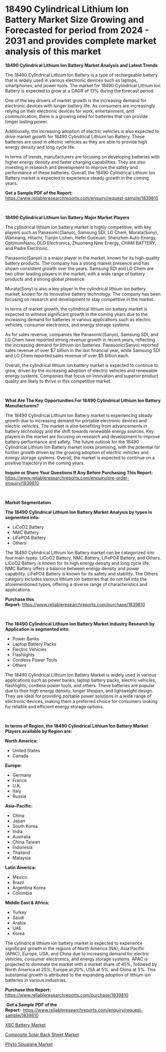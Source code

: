 <p><h1>18490 Cylindrical Lithium Ion Battery Market Size Growing and Forecasted for period from 2024 - 2031 and provides complete market analysis of this market</h1></p><p><strong>18490 Cylindrical Lithium Ion Battery Market Analysis and Latest Trends</strong></p>
<p><p>The 18490 Cylindrical Lithium Ion Battery is a type of rechargeable battery that is widely used in various electronic devices such as laptops, smartphones, and power tools. The market for 18490 Cylindrical Lithium Ion Battery is expected to grow at a CAGR of 13% during the forecast period. </p><p>One of the key drivers of market growth is the increasing demand for electronic devices with longer battery life. As consumers are increasingly relying on their electronic devices for work, entertainment, and communication, there is a growing need for batteries that can provide longer lasting power. </p><p>Additionally, the increasing adoption of electric vehicles is also expected to drive market growth for 18490 Cylindrical Lithium Ion Battery. These batteries are used in electric vehicles as they are able to provide high energy density and long cycle life. </p><p>In terms of trends, manufacturers are focusing on developing batteries with higher energy density and faster charging capabilities. They are also investing in research and development to improve the safety and performance of these batteries. Overall, the 18490 Cylindrical Lithium Ion Battery market is expected to experience steady growth in the coming years.</p></p>
<p><strong>Get a Sample PDF of the Report:&nbsp;</strong> <a href="https://www.reliableresearchreports.com/enquiry/request-sample/1839810">https://www.reliableresearchreports.com/enquiry/request-sample/1839810</a></p>
<p>&nbsp;</p>
<p><strong>18490 Cylindrical Lithium Ion Battery Major Market Players</strong></p>
<p><p>The cylindrical lithium ion battery market is highly competitive, with key players such as Panasonic(Sanyo), Samsung SDI, LG Chem, Murata(Sony), Wanxiang, Hitachi, Tianjin Lishen, Hefei Guoxuan, Shenzhen Auto-Energy, OptimumNano, DLG Electronics, Zhuoneng New Energy, CHAM BATTERY, and Padre Electronic. </p><p>Panasonic(Sanyo) is a major player in the market, known for its high-quality battery products. The company has a strong market presence and has shown consistent growth over the years. Samsung SDI and LG Chem are two other leading players in the market, with a wide range of battery products and a strong global presence. </p><p>Murata(Sony) is also a key player in the cylindrical lithium ion battery market, known for its innovative battery technology. The company has been focusing on research and development to stay competitive in the market.</p><p>In terms of market growth, the cylindrical lithium ion battery market is expected to witness significant growth in the coming years due to the increasing demand for batteries in various applications such as electric vehicles, consumer electronics, and energy storage systems. </p><p>As for sales revenue, companies like Panasonic(Sanyo), Samsung SDI, and LG Chem have reported strong revenue growth in recent years, reflecting the increasing demand for lithium ion batteries. Panasonic(Sanyo) reported sales revenue of over $7 billion in the last financial year, while Samsung SDI and LG Chem reported sales revenue of over $5 billion each. </p><p>Overall, the cylindrical lithium ion battery market is expected to continue to grow, driven by the increasing adoption of electric vehicles and renewable energy systems. Companies that focus on innovation and superior product quality are likely to thrive in this competitive market.</p></p>
<p>&nbsp;</p>
<p><strong>What Are The Key Opportunities For 18490 Cylindrical Lithium Ion Battery Manufacturers?</strong></p>
<p><p>The 18490 Cylindrical Lithium Ion Battery market is experiencing steady growth due to increasing demand for portable electronic devices and electric vehicles. The market is also benefiting from advancements in battery technology and the shift towards renewable energy sources. Key players in the market are focusing on research and development to improve battery performance and safety. The future outlook for the 18490 Cylindrical Lithium Ion Battery market looks promising, with the potential for further growth driven by the growing adoption of electric vehicles and energy storage systems. Overall, the market is expected to continue on a positive trajectory in the coming years.</p></p>
<p><strong>Inquire or Share Your Questions If Any Before Purchasing This Report:</strong> <a href="https://www.reliableresearchreports.com/enquiry/pre-order-enquiry/1839810">https://www.reliableresearchreports.com/enquiry/pre-order-enquiry/1839810</a></p>
<p>&nbsp;</p>
<p><strong>Market Segmentation</strong></p>
<p><strong>The 18490 Cylindrical Lithium Ion Battery Market Analysis by types is segmented into:</strong></p>
<p><ul><li>LiCoO2 Battery</li><li>NMC Battery</li><li>LiFePO4 Battery</li><li>Others</li></ul></p>
<p><p>The 18490 Cylindrical Lithium Ion Battery market can be categorized into four main types: LiCoO2 Battery, NMC Battery, LiFePO4 Battery, and Others. LiCoO2 Battery is known for its high energy density and long cycle life. NMC Battery offers a balance between energy density and power capability. LiFePO4 Battery is known for its safety and stability. The Others category includes various lithium ion batteries that do not fall into the aforementioned types, offering a diverse range of characteristics and applications.</p></p>
<p><strong>Purchase this Report:&nbsp;</strong><a href="https://www.reliableresearchreports.com/purchase/1839810">https://www.reliableresearchreports.com/purchase/1839810</a></p>
<p>&nbsp;</p>
<p><strong>The 18490 Cylindrical Lithium Ion Battery Market Industry Research by Application is segmented into:</strong></p>
<p><ul><li>Power Banks</li><li>Laptop Battery Packs</li><li>Electric Vehicles</li><li>Flashlights</li><li>Cordless Power Tools</li><li>Others</li></ul></p>
<p><p>The 18490 Cylindrical Lithium Ion Battery Market is widely used in various applications such as power banks, laptop battery packs, electric vehicles, flashlights, cordless power tools, and others. These batteries are popular due to their high energy density, longer lifespan, and lightweight design. They are ideal for providing portable power solutions in a wide range of electronic devices, making them a preferred choice for consumers looking for reliable and efficient energy storage options.</p></p>
<p>&nbsp;</p>
<p><strong>In terms of Region, the 18490 Cylindrical Lithium Ion Battery Market Players available by Region are:</strong></p>
<p>
    <p> <strong> North America: </strong>
        <ul>
            <li>United States</li>
            <li>Canada</li>
        </ul>
        </p> 
    <p> <strong> Europe: </strong>
        <ul>
            <li>Germany</li>
            <li>France</li>
            <li>U.K.</li>
            <li>Italy</li>
            <li>Russia</li>
        </ul>
        </p> 
    <p> <strong> Asia-Pacific: </strong>
        <ul>
            <li>China</li>
            <li>Japan</li>
            <li>South Korea</li>
            <li>India</li>
            <li>Australia</li>
            <li>China Taiwan</li>
            <li>Indonesia</li>
            <li>Thailand</li>
            <li>Malaysia</li>
        </ul>
        </p> 
    <p> <strong> Latin America: </strong>
        <ul>
            <li>Mexico</li>
            <li>Brazil</li>
            <li>Argentina Korea</li>
            <li>Colombia</li>
        </ul>
        </p> 
    <p> <strong> Middle East & Africa: </strong>
        <ul>
            <li>Turkey</li>
            <li>Saudi</li>
            <li>Arabia</li>
            <li>UAE</li>
            <li>Korea</li>
        </ul>
    </p>
    </p>
<p><p>The cylindrical lithium ion battery market is expected to experience significant growth in the regions of North America (NA), Asia Pacific (APAC), Europe, USA, and China due to increasing demand for electric vehicles, consumer electronics, and energy storage systems. APAC is projected to dominate the market with a market share of 45%, followed by North America at 25%, Europe at 20%, USA at 5%, and China at 5%. This substantial growth is attributed to the expanding adoption of lithium ion batteries in various industries.</p></p>
<p><strong>Purchase this Report: </strong><a href="https://www.reliableresearchreports.com/purchase/1839810">https://www.reliableresearchreports.com/purchase/1839810</a></p>
<p>&nbsp;<strong>Get a Sample PDF of the Report:&nbsp;&nbsp;</strong><a href="https://www.reliableresearchreports.com/enquiry/request-sample/1839810">https://www.reliableresearchreports.com/enquiry/request-sample/1839810</a></p>
<p><strong></strong></p>
<p><p><a href="https://github.com/brentleyjimmiealvaradoz4l1rea/Market-Research-Report-List-1/blob/main/xbc-battery-market.md">XBC Battery Market</a></p><p><a href="https://github.com/eeaveuhhh/Market-Research-Report-List-2/blob/main/composite-solar-back-sheet-market.md">Composite Solar Back Sheet Market</a></p><p><a href="https://adventurous-uranium-ef9.notion.site/Global-Phyto-Squalane-Market-by-Types-Applications-and-Major-Players-with-Regional-Growth-Rate-An-dc7e2f70fd2746a3aa26c3f904493cde">Phyto Squalane Market</a></p></p>